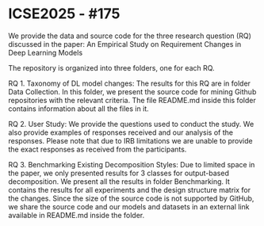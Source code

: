 # ICSE2025 - #175

We provide the data and source code for the three research question (RQ) discussed in the paper: An Empirical Study on Requirement Changes in
Deep Learning Models

The repository is organized into three folders, one for each RQ.

RQ 1. Taxonomy of DL model changes: The results for this RQ are in folder Data Collection. In this folder, we present the source code for mining Github repositories with the relevant criteria. The file README.md inside this folder contains information about all the files in it.

RQ 2. User Study: We provide the questions used to conduct the study. We also provide examples of responses received and our analysis of the responses. Please note that due to IRB limitations we are unable to provide the exact responses as received from the participants.

RQ 3. Benchmarking Existing Decomposition Styles: Due to limited space in the paper, we only presented results for 3 classes for output-based decomposition. We present all the results in folder Benchmarking. It contains the results for all experiments and the design structure matrix for the changes. Since the size of the source code is not supported by GitHub, we share the source code and our models and datasets in an external link available in README.md inside the folder.
